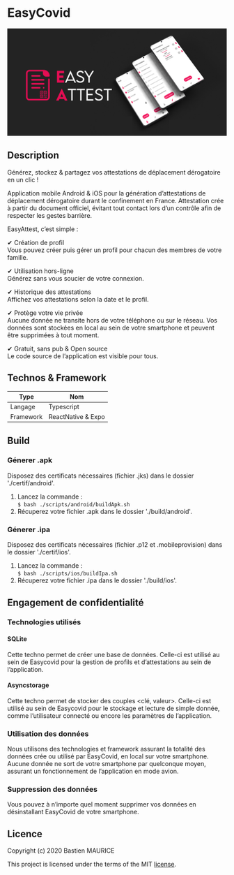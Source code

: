 # EasyCovid
<div style="text-align:center">
    <img src="./hs/icon_template.jpg" width=""/>
</div>

## Description  
  
Générez, stockez & partagez vos attestations de déplacement dérogatoire en un clic !  
  
Application mobile Android & iOS pour la génération d’attestations de déplacement dérogatoire durant le confinement en France. Attestation crée à partir du document officiel, évitant tout contact lors d’un contrôle afin de respecter les gestes barrière.   
  
EasyAttest, c’est simple :  

✔ Création de profil  
Vous pouvez créer puis gérer un profil pour chacun des membres de votre famille.

✔ Utilisation hors-ligne  
Générez sans vous soucier de votre connexion.

✔ Historique des attestations  
Affichez vos attestations selon la date et le profil.

✔ Protège votre vie privée  
Aucune donnée ne transite hors de votre téléphone ou sur le réseau. Vos données sont stockées en local au sein de votre smartphone et peuvent être supprimées à tout moment.

✔ Gratuit, sans pub & Open source  
Le code source de l’application est visible pour tous.

## Technos & Framework  
| Type  | Nom |
| ------------- | ------------- |
| Langage  | Typescript |
| Framework  | ReactNative & Expo  |


## Build  
  
### Génerer .apk
Disposez des certificats nécessaires (fichier .jks) dans le dossier './certif/android'.
1. Lancez la commande :  
`$ bash ./scripts/android/buildApk.sh`
2. Récuperez votre fichier .apk dans le dossier './build/android'.

### Génerer .ipa
Disposez des certificats nécessaires (fichier .p12 et .mobileprovision) dans le dossier './certif/ios'.
1. Lancez la commande :  
`$ bash ./scripts/ios/buildIpa.sh`
2. Récuperez votre fichier .ipa dans le dossier './build/ios'.

## Engagement de confidentialité
### Technologies utilisés
#### SQLite  
Cette techno permet de créer une base de données. Celle-ci est utilisé au sein de Easycovid pour la gestion de profils et d’attestations au sein de l’application.  


#### Asyncstorage
Cette techno permet de stocker des couples <clé, valeur>. Celle-ci est utilisé au sein de Easycovid pour le stockage et lecture de simple donnée, comme l’utilisateur connecté ou encore les paramètres de l’application.  

 

### Utilisation des données
Nous utilisons des technologies et framework assurant la totalité des données crée ou utilisé par EasyCovid, en local sur votre smartphone.  
Aucune donnée ne sort de votre smartphone par quelconque moyen, assurant un fonctionnement de l’application en mode avion.  


### Suppression des données
Vous pouvez à n’importe quel moment supprimer vos données en désinstallant EasyCovid de votre smartphone.

## Licence
Copyright (c) 2020 Bastien MAURICE

This project is licensed under the terms of the MIT [license](LICENSE).

